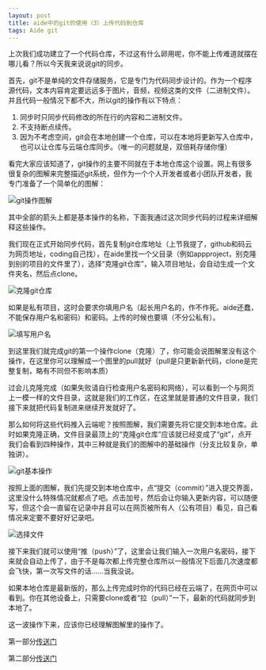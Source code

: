 ```yaml
---
layout: post
title: aide中的git的使用（3）上传代码到仓库
tags: Aide git
---
```


上次我们成功建立了一个代码仓库，不过这有什么卵用呢，你不能上传难道就摆在哪儿看？所以今天我来说说git的同步。

首先，git不是单纯的文件存储服务，它是专门为代码同步设计的。作为一个程序源代码，文本内容肯定要远远多于图片，音频，视频这类的文件（二进制文件）。并且代码一般情况下都不大，所以git的操作有以下特点：

1. 同步时只同步代码修改的所在行的内容和二进制文件。
2. 不支持断点续传。
3. 因为不考虑空间，git会在本地创建一个仓库，可以在本地将更新写入仓库中，也可以让仓库与云端仓库同步。（唯一的问题就是，双倍耗存储你懂）

看完大家应该知道了，git操作的主要不同就在于本地仓库这个设置。网上有很多很复杂的图解来完整描述git系统，但作为一个个人开发者或者小团队开发者，我专门准备了一个简单化的图解：

![git操作图解](http://upload-images.jianshu.io/upload_images/6897991-2095232c14fd1051.jpg?imageMogr2/auto-orient/strip%7CimageView2/2/w/1080/q/50)

其中全部的箭头上都是基本操作的名称，下面我通过这次同步代码的过程来详细解释这些操作。

我们现在正式开始同步代码，首先复制git仓库地址（上节我提了，github和码云为网页地址，coding自己找），在aide里找一个父目录（例如appproject，别克隆到别的项目的文件里了），选择“克隆git仓库”，输入项目地址，会自动生成一个文件夹名，然后点clone。

![克隆git仓库](http://upload-images.jianshu.io/upload_images/6897991-e6b31d5e18e776df.png)

如果是私有项目，这时会要求你填用户名（起长用户名的，作不作死。aide还蠢，不能保存用户名和密码）和密码。上传的时候也要填（不分公私有）。

![填写用户名](http://upload-images.jianshu.io/upload_images/6897991-a1cfd6fb00bd2747.png)

到这里我们就完成git的第一个操作clone（克隆）了，你可能会说图解里没有这个操作，在这里你可以理解成一个图里的pull就好（pull是只更新新代码，clone是完整复制，略有不同但不影响本质）

过会儿克隆完成（如果失败请自行检查用户名密码和网络），可以看到一个与网页上一模一样的文件目录，这就是我们的工作区，在这里就是普通的文件目录，我们接下来就把代码复制进来继续开发就好了。

那么如何将这些代码推入云端呢？按照图解，我们需要先将它提交到本地仓库。此时如果克隆正确，文件目录最顶上的“克隆git仓库”应该就已经变成了“git”，点开我们会看到四种操作，其中三种就是我们的图解中的基础操作（分支比较复杂，单独讲）。

![git基本操作](http://upload-images.jianshu.io/upload_images/6897991-26056828210a40a2.png)

按照上面的图解，我们先提交到本地仓库中，点“提交（commit）”进入提交界面，这里没什么特殊情况就都点了吧。点击加号，然后会让你输入更新内容，可以随便写，但这个会一直留在记录中并且可以在网页被所有人（公有项目）看见，自己看情况来定要不要好好记录吧。

![选择文件](http://upload-images.jianshu.io/upload_images/6897991-27bbb5b6d78f4605.png)

接下来我们就可以使用“推（push）”了，这里会让我们输入一次用户名密码，接下来就会自动上传了，由于不是每次都上传完整仓库所以一般情况下后面几次速度都会飞快，第一次写文件的话……当我没说。

如果本地仓库是最新版的，那么上传完成时你的代码已经在云端了，在网页中可以看到。你在其他设备上，只需要clone或者“拉（pull）”一下，最新的代码就同步到本地了。

这一波操作下来，应该你已经理解图解里的操作了。

第一部分[传送门](https://luolisen.top/go?url=https://luolisen.top/id0005)

第二部分[传送门](https://luolisen.top/go?url=https://luolisen.top/id0006)
